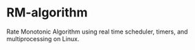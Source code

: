 # RM-algorithm
Rate Monotonic Algorithm using real time scheduler, timers, and multiprocessing on Linux.
